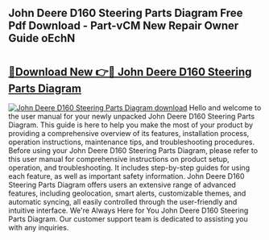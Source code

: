 ## John Deere D160 Steering Parts Diagram Free Pdf Download - Part-vCM New Repair Owner Guide oEchN

# <h2><a href="http://dfpnnj.blite.top/?on=John+Deere+D160+Steering+Parts+Diagram">🔗Download New 👉🔴 John Deere D160 Steering Parts Diagram</a></h2>

[![John Deere D160 Steering Parts Diagram download](https://i.imgur.com/lujVjoI.png)](http://dfpnnj.blite.top/?on=John+Deere+D160+Steering+Parts+Diagram)
Hello and welcome to the user manual for your newly unpacked John Deere D160 Steering Parts Diagram. This guide is here to help you make the most of your product by providing a comprehensive overview of its features, installation process, operation instructions, maintenance tips, and troubleshooting procedures. Before using your John Deere D160 Steering Parts Diagram, please refer to this user manual for comprehensive instructions on product setup, operation, and troubleshooting. It includes step-by-step guides for using each feature, as well as important safety information. John Deere D160 Steering Parts Diagram offers users an extensive range of advanced features, including geolocation, smart alerts, customizable themes, and automatic syncing, all easily controlled through the user-friendly and intuitive interface. We're Always Here for You John Deere D160 Steering Parts Diagram. Our customer support team is dedicated to assisting you with any inquiries.
